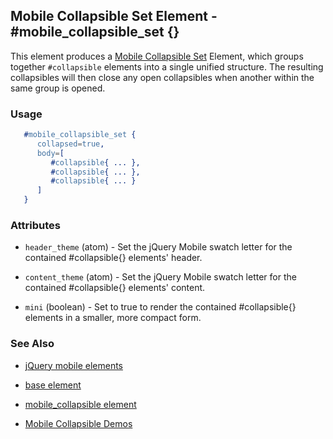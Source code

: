 
## Mobile Collapsible Set Element - #mobile_collapsible_set {}

  This element produces a
  [Mobile Collapsible Set](http://api.jquerymobile.com/collapsible-set/)
  Element, which groups together `#collapsible` elements into a single unified
  structure.  The resulting collapsibles will then close any open collapsibles
  when another within the same group is opened.

### Usage

```erlang
   #mobile_collapsible_set { 
      collapsed=true,
      body=[
         #collapsible{ ... },
         #collapsible{ ... },
         #collapsible{ ... }
      ]
   }

```

### Attributes
   
   * `header_theme` (atom) - Set the jQuery Mobile swatch letter for the contained #collapsible{} elements' header.

   * `content_theme` (atom) - Set the jQuery Mobile swatch letter for the contained #collapsible{} elements' content.
   
   * `mini` (boolean) - Set to true to render the contained #collapsible{} elements in a smaller, more compact form.

### See Also

 *  [jQuery mobile elements](./jquery_mobile.html)

 *  [base element](./base.html)

 *  [mobile_collapsible element](./mobile_collapsible.html)

 *  [Mobile Collapsible Demos](http://nitrogenproject.com/demos/mobile_collapsibles)
